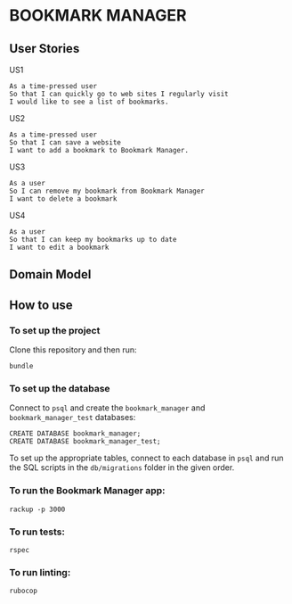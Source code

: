 # BOOKMARK MANAGER



## User Stories

US1
```
As a time-pressed user
So that I can quickly go to web sites I regularly visit
I would like to see a list of bookmarks.
```

US2
```
As a time-pressed user
So that I can save a website
I want to add a bookmark to Bookmark Manager.
```

US3
```
As a user
So I can remove my bookmark from Bookmark Manager
I want to delete a bookmark
```

US4
```
As a user
So that I can keep my bookmarks up to date
I want to edit a bookmark
```

## Domain Model



## How to use

### To set up the project

Clone this repository and then run:

```
bundle
```

### To set up the database

Connect to `psql` and create the `bookmark_manager` and `bookmark_manager_test` databases:

```
CREATE DATABASE bookmark_manager;
CREATE DATABASE bookmark_manager_test;
```

To set up the appropriate tables, connect to each database in `psql` and run the SQL scripts in the `db/migrations` folder in the given order.

### To run the Bookmark Manager app:

```
rackup -p 3000
```

### To run tests:

```
rspec
```

### To run linting:

```
rubocop
```

